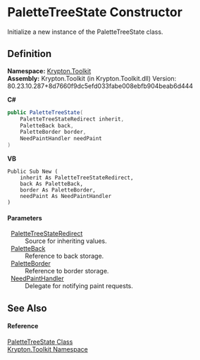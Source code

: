 # PaletteTreeState Constructor


Initialize a new instance of the PaletteTreeState class.



## Definition
**Namespace:** <a href="79d2eac2-21f4-54ff-7552-b20c33c30600.md">Krypton.Toolkit</a>  
**Assembly:** Krypton.Toolkit (in Krypton.Toolkit.dll) Version: 80.23.10.287+8d7660f9dc5efd033fabe008ebfb904beab6d444

**C#**
``` C#
public PaletteTreeState(
	PaletteTreeStateRedirect inherit,
	PaletteBack back,
	PaletteBorder border,
	NeedPaintHandler needPaint
)
```
**VB**
``` VB
Public Sub New ( 
	inherit As PaletteTreeStateRedirect,
	back As PaletteBack,
	border As PaletteBorder,
	needPaint As NeedPaintHandler
)
```



#### Parameters
<dl><dt>  <a href="6d953710-bfee-2891-1602-1a20474afe37.md">PaletteTreeStateRedirect</a></dt><dd>Source for inheriting values.</dd><dt>  <a href="83e73f8f-6bf0-dca7-bfaa-c738568ff766.md">PaletteBack</a></dt><dd>Reference to back storage.</dd><dt>  <a href="58309837-6402-8fdf-d9e1-eeab3ebd89bb.md">PaletteBorder</a></dt><dd>Reference to border storage.</dd><dt>  <a href="33f685bd-f838-7c82-3e84-2827dccd141e.md">NeedPaintHandler</a></dt><dd>Delegate for notifying paint requests.</dd></dl>

## See Also


#### Reference
<a href="e8fe16ed-05e1-7fe0-89da-dbd84415e6a3.md">PaletteTreeState Class</a>  
<a href="79d2eac2-21f4-54ff-7552-b20c33c30600.md">Krypton.Toolkit Namespace</a>  
